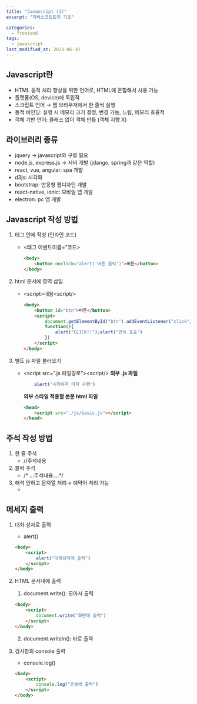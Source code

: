 ```yaml
---
title: "Javascript (1)"
excerpt: "자바스크립트의 기초"

categories:
  - frontend
tags:
  - javascript
last_modified_at: 2023-06-30
--- 
```


## **Javascript란** ##
- HTML 동적 처리 향상을 위한 언어로, HTML에 혼합해서 사용 가능
- 플랫폼(OS, device)에 독립적
- 스크립트 언어 → 웹 브라우저에서 한 줄씩 실행
- 동적 바인딩: 실행 시 메모리 크기 결정, 변경 가능, 느림, 메모리 효율적
- 객체 기반 언어: 클래스 없이 객체 만듦 (객체 지향 X)

## **라이브러리 종류** ##
- jquery -> javascript와 구별 필요
- node.js, express.js → 서버 개발 (jdango, spring과 같은 역할)
- react, vue, angular: spa 개발
- d3js: 시각화
- bootstrap: 반응형 웹디자인 개발
- react-native, ionic: 모바일 앱 개발
- electron: pc 앱 개발

## **Javascript 작성 방법** ##
1. 태그 안에 작성 (인라인 코드)
    - \<태그 이벤트이름=”코드\>
        ```html
        <body>
            <button onclick="alert('버튼 클릭')">버튼</button>
        </body>
        ```
    
2. html 문서에 영역 삽입
    - \<script\>내용\<script/\>
        ```html
        <body>
            <button id="btn">버튼</button>
            <script>
                document.getElementById("btn").addEventListener("click",
                function(){
                    alert("CLICK!!");alert("연속 호출")
                })
            </script>
        </body>
        ```

3. 별도 js 파일 불러오기
    - \<script src=”.js 파일경로”\>\<script/\>
        **외부 .js 파일**
        ```js
            alert("시작하자 마자 수행")
        ```

        **외부 스타일 적용할 본문 html 파일**
        ```html
        <head>
            <script src="./js/basic.js"></script>
        </head>
        ```
    

## **주석 작성 방법** ##
1. 한 줄 주석
    - //주석내용
2. 블럭 주석
    - /* …주석내용….*/
3. 해석 안하고 문자열 처리→ 예약어 처리 가능
    - <![CDATA[ 내용 ]]>


## **메세지 출력** ##
1. 대화 상자로 출력
    - alert()

    ```html
    <body>
        <script>
            alert("대화상자에 출력")
        </script>
    </body>
    ```

2. HTML 문서내에 출력
    1. document.write(): 모아서 출력
    ```html
    <body>
        <script>
            document.write("화면에 출력")
        </script>
    </body>
    ```
    2. document.writeln(): 바로 출력

3. 검사창의 console 출력
    - console.log()
    ```html
    <body>
        <script>
            console.log("콘솔에 출력")
        </script>
    </body>
    ```
